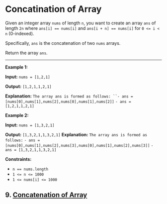 # Concatination of Array

Given an integer array `nums` of length `n`, you want to create an array `ans` of length `2n` where `ans[i] == nums[i]` and `ans[i + n] == nums[i]` for `0 <= i < n` (0-indexed).  


Specifically, `ans` is the concatenation of two `nums` arrays.  


Return the array `ans`.

 ---

**Example 1:**

**Input:** `nums = [1,2,1]`  

**Output:** `[1,2,1,1,2,1]`  

**Explanation:** `The array ans is formed as follows:
``- ans = [nums[0],nums[1],nums[2],nums[0],nums[1],nums[2]]`
`- ans = [1,2,1,1,2,1]`  

  
**Example 2:**

**Input:** `nums = [1,3,2,1]`  

**Output:** `[1,3,2,1,1,3,2,1]`
**Explanation:** `The array ans is formed as follows:`
`- ans = [nums[0],nums[1],nums[2],nums[3],nums[0],nums[1],nums[2],nums[3]]`
`- ans = [1,3,2,1,1,3,2,1]`

   

**Constraints:**

- `n == nums.length`
- `1 <= n <= 1000`
- `1 <= nums[i] <= 1000`

## 9. [Concatenation of Array](https://leetcode.com/problems/concatenation-of-array/description/)
  
